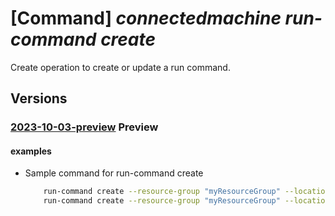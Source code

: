 # [Command] _connectedmachine run-command create_

Create operation to create or update a run command.

## Versions

### [2023-10-03-preview](/Resources/mgmt-plane/L3N1YnNjcmlwdGlvbnMve30vcmVzb3VyY2Vncm91cHMve30vcHJvdmlkZXJzL21pY3Jvc29mdC5oeWJyaWRjb21wdXRlL21hY2hpbmVzL3t9L3J1bmNvbW1hbmRzL3t9/2023-10-03-preview.xml) **Preview**

<!-- mgmt-plane /subscriptions/{}/resourcegroups/{}/providers/microsoft.hybridcompute/machines/{}/runcommands/{} 2023-10-03-preview -->

#### examples

- Sample command for run-command create
    ```bash
        run-command create --resource-group "myResourceGroup" --location "West US" --async false --parameters arg1=param1 arg2=value1 --password "<runAsPassword>" --user "user1" --script "Write-Host Hello World!" --timeout 3600 --name "myRunCommand" --machine-name "myMachine" --subscription "mySubscription"
        run-command create --resource-group "myResourceGroup" --location "West US" --script "Write-Host Hello World!" --name "myRunCommand" --machine-name "myMachine" --output-uri "https://mystorageaccount.blob.core.windows.net/mycontainer/RuncommandOutput.txt?sp=racw&st=2022-10-17T19:02:15Z&se=2022-10-18T03:02:15Z&spr=https&sv=2021-06-08&sr=b&sig=3BxtEasfdasdfasdfdYki9yvYsqc60V0%3D" --subscription "mySubscription"
    ```

